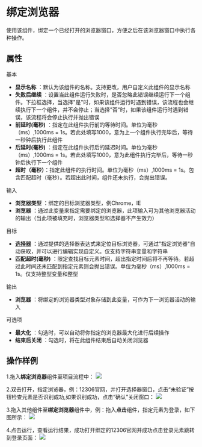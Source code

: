 # 绑定浏览器

使用该组件，绑定一个已经打开的浏览器窗口，方便之后在该浏览器窗口中执行各种操作。

## 属性
基本
- **显示名称** ：默认为该组件的名称。支持更改，用户自定义此组件的显示名称
- **失败后继续** ：设置当此组件运行失败时，是否忽略此错误继续运行下一个组件。下拉框选择，当选择"是"时，如果该组件运行时遇到错误，该流程也会继续执行下一个组件，并不会停止；当选择"否"时，如果该组件运行时遇到错误，该流程将会停止执行并抛出错误
- **前延时(毫秒)** ：指定在此组件执行前的等待时间。单位为毫秒（ms）,1000ms = 1s。若此处填写1000，意为上一个组件执行完毕后，等待一秒钟后执行此组件
- **后延时(毫秒)** ：指定在此组件执行后的延迟时间。单位为毫秒（ms）,1000ms = 1s。若此处填写1000，意为此组件执行完毕后，等待一秒钟后执行下一个组件
- **超时（毫秒）**：指定此组件的执行时间。单位为毫秒（ms）,1000ms = 1s。包含匹配超时（毫秒）。若超出此时间，组件还未执行，会抛出错误。

输入

- **浏览器类型** ：绑定的目标浏览器类型，例Chrome，IE
- **浏览器** ：通过此变量来指定需要绑定的浏览器，此项输入可为其他浏览器活动的输出（当此项被填充时，浏览器类型和选择器不产生效力）

目标
- **[选择器](../../Appendix/Selector.md?_v=v2020.4)** ：通过提供的选择器表达式来定位目标浏览器，可通过"指定浏览器"自动获取，并可以进行编辑实现自定义。仅支持字符串变量和字符串
- **匹配超时(毫秒)** ：限定查找目标元素时间，超出指定时间后将不再等待。若超过此时间还未匹配到指定元素则会抛出错误。单位为毫秒（ms）,1000ms = 1s。仅支持整型变量和整型

输出

- **浏览器** ：将绑定的浏览器类型对象存储到此变量，可作为下一浏览器活动的输入

可选项

- **最大化** ：勾选时，可以自动将你指定的浏览器最大化进行后续操作
- **结束后关闭** ：勾选时，将在此组件结束后自动关闭浏览器

## 操作样例

1.拖入**绑定浏览器**组件至项目流程中：
![](https://docimages.blob.core.chinacloudapi.cn/images/Activities/AttacBrowser20201221.png)

2.双击打开，指定浏览器，例：12306官网，并打开选择器窗口，点击“未验证”按钮检查元素是否识别成功,如果识别成功，点击“确认”关闭窗口：
![](https://docimages.blob.core.chinacloudapi.cn/images/Activities/AttacBrowser2020122102.png)


3.拖入其他组件至**绑定浏览器**组件中，例：拖入**点击**组件，指定元素为登录，如下图所示：
![](https://docimages.blob.core.chinacloudapi.cn/images/Activities/AttacBrowser2020122103.png)

4.点击运行，查看运行结果，成功打开绑定的12306官网并成功点击登录元素跳转到登录页面：
![](https://docimages.blob.core.chinacloudapi.cn/images/Activities/AttacBrowser2020122104.png)


